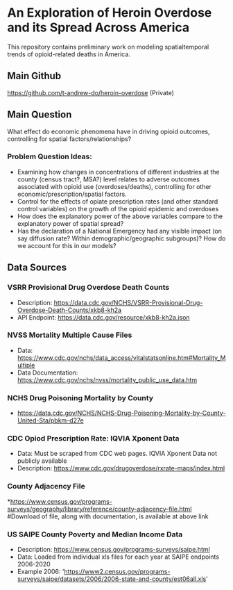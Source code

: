 # An Exploration of Heroin Overdose and its Spread Across America

This repository contains preliminary work on modeling spatialtemporal trends of opioid-related deaths in America.

## Main Github

https://github.com/t-andrew-do/heroin-overdose (Private)

## Main Question
What effect do economic phenomena have in driving opioid outcomes, controlling for spatial factors/relationships?

### Problem Question Ideas:

* Examining how changes in concentrations of different industries at the county (census tract?, MSA?) level relates to adverse outcomes associated with opioid use (overdoses/deaths), controlling for other economic/prescription/spatial factors.
* Control for the effects of opiate prescription rates (and other standard control variables) on the growth of the opioid epidemic and overdoses
* How does the explanatory power of the above variables compare to the explanatory power of spatial spread? 
* Has the declaration of a National Emergency had any visible impact (on say diffusion rate? Within demographic/geographic subgroups)?  How do we account for this in our models?

## Data Sources

### VSRR Provisional Drug Overdose Death Counts

* Description: https://data.cdc.gov/NCHS/VSRR-Provisional-Drug-Overdose-Death-Counts/xkb8-kh2a
* API Endpoint: https://data.cdc.gov/resource/xkb8-kh2a.json

### NVSS Mortality Multiple Cause Files

* Data: https://www.cdc.gov/nchs/data_access/vitalstatsonline.htm#Mortality_Multiple
* Data Documentation: https://www.cdc.gov/nchs/nvss/mortality_public_use_data.htm

### NCHS Drug Poisoning Mortality by County

* https://data.cdc.gov/NCHS/NCHS-Drug-Poisoning-Mortality-by-County-United-Sta/pbkm-d27e

### CDC Opiod Prescription Rate: IQVIA Xponent Data

* Data: Must be scraped from CDC web pages. IQVIA Xponent Data not publicly available
* Description: https://www.cdc.gov/drugoverdose/rxrate-maps/index.html

### County Adjacency File

*https://www.census.gov/programs-surveys/geography/library/reference/county-adjacency-file.html
	#Download of file, along with documentation, is available at above link

### US SAIPE County Poverty and Median Income Data

* Description: https://www.census.gov/programs-surveys/saipe.html
* Data: Loaded from individual xls files for each year at SAIPE endpoints 2006-2020
* Example 2006: 'https://www2.census.gov/programs-surveys/saipe/datasets/2006/2006-state-and-county/est06all.xls'
